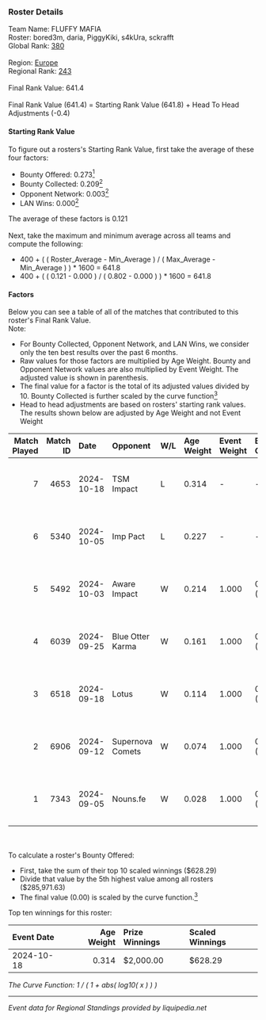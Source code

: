 ### Roster Details<br />
Team Name: FLUFFY MAFIA<br />
Roster: bored3m, daria, PiggyKiki, s4kUra, sckrafft<br />
Global Rank: [380](../../standings_global_2025_02_28.md)<br />
<br />
Region: [Europe]( ../../standings_europe_2025_02_28.md)<br />
Regional Rank: [243]( ../../standings_europe_2025_02_28.md)<br />
<br />
Final Rank Value:  641.4<br />
<br />
Final Rank Value (641.4) = Starting Rank Value (641.8) + Head To Head Adjustments (-0.4)<br />

#### Starting Rank Value<br />
To figure out a rosters's Starting Rank Value, first take the average of these four factors:<br />
- Bounty Offered: 0.273[<sup>1</sup>](#table2)
- Bounty Collected: 0.209[<sup>2</sup>](#table1)
- Opponent Network: 0.003[<sup>2</sup>](#table1)
- LAN Wins: 0.000[<sup>2</sup>](#table1)

The average of these factors is 0.121<br />
<br />
Next, take the maximum and minimum average across all teams and compute the following:<br />
- 400 + ( ( Roster_Average - Min_Average ) / ( Max_Average - Min_Average ) ) * 1600 = 641.8
- 400 + ( ( 0.121 - 0.000 ) / ( 0.802 - 0.000 ) ) * 1600 = 641.8


#### Factors<br />
Below you can see a table of all of the matches that contributed to this roster's Final Rank Value.<br />
Note:<br />

- For Bounty Collected, Opponent Network, and LAN Wins, we consider only the ten best results over the past 6 months.
- Raw values for those factors are multiplied by Age Weight. Bounty and Opponent Network values are also multiplied by Event Weight. The adjusted value is shown in parenthesis.
- The final value for a factor is the total of its adjusted values divided by 10. Bounty Collected is further scaled by the curve function[<sup>3</sup>](#curveFunction)
- Head to head adjustments are based on rosters' starting rank values. The results shown below are adjusted by Age Weight and not Event Weight
<span id="table1"></span><br />


| Match Played | Match ID | Date       | Opponent         | W/L | Age Weight | Event Weight | Bounty Collected | Opponent Network | LAN Wins  | H2H Adj. | Roster                                      |
| -: | -: | :- | :- | :- | :- | :- | :- | :- | :- | -: | :- |
|            7 |     4653 | 2024-10-18 | TSM Impact       | L   | 0.314      | -            | -                | -                | -         |    -5.17 | bored3m, daria, PiggyKiki, s4kUra, sckrafft |
|            6 |     5340 | 2024-10-05 | Imp Pact         | L   | 0.227      | -            | -                | -                | -         |    -4.07 | bored3m, daria, PiggyKiki, s4kUra, sckrafft |
|            5 |     5492 | 2024-10-03 | Aware Impact     | W   | 0.214      | 1.000        | 0.001 (0.000)    | 0.008 (0.002)    | 0 (0.000) |     3.07 | bored3m, daria, PiggyKiki, s4kUra, sckrafft |
|            4 |     6039 | 2024-09-25 | Blue Otter Karma | W   | 0.161      | 1.000        | 0.001 (0.000)    | 0.007 (0.001)    | 0 (0.000) |     2.33 | bored3m, daria, PiggyKiki, s4kUra, sckrafft |
|            3 |     6518 | 2024-09-18 | Lotus            | W   | 0.114      | 1.000        | 0.001 (0.000)    | 0.004 (0.000)    | 0 (0.000) |     1.63 | bored3m, daria, PiggyKiki, s4kUra, sckrafft |
|            2 |     6906 | 2024-09-12 | Supernova Comets | W   | 0.074      | 1.000        | 0.013 (0.001)    | 0.269 (0.020)    | 0 (0.000) |     1.41 | bored3m, daria, PiggyKiki, s4kUra, sckrafft |
|            1 |     7343 | 2024-09-05 | Nouns.fe         | W   | 0.028      | 1.000        | 0.001 (0.000)    | 0.076 (0.002)    | 0 (0.000) |     0.42 | bored3m, mira, PiggyKiki, s4kUra, sckrafft  |

<br />
<span id="table2"></span><br />
To calculate a roster's Bounty Offered:<br />

- First, take the sum of their top 10 scaled winnings ($628.29)
- Divide that value by the 5th highest value among all rosters ($285,971.63)
- The final value (0.00) is scaled by the curve function.[<sup>3</sup>](#curveFunction)

Top ten winnings for this roster:<br />

| Event Date | Age Weight | Prize Winnings | Scaled Winnings |
| :- | -: | :- | :- |
| 2024-10-18 |      0.314 | $2,000.00      | $628.29         |


<span id="curveFunction"></span>_The Curve Function: 1 / ( 1 + abs( log10( x ) ) )_<br />

---
_Event data for Regional Standings provided by liquipedia.net_<br />

